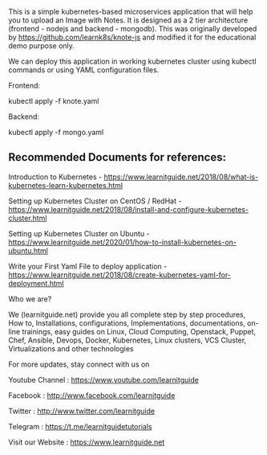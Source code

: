 This is a simple kubernetes-based microservices application that will help you to upload an Image with Notes. It is designed as a 2 tier architecture (frontend - nodejs and backend - mongodb). This was originally developed by https://github.com/learnk8s/knote-js and modified it for the educational demo purpose only.

We can deploy this application in working kubernetes cluster using kubectl commands or using YAML configuration files.

Frontend:

kubectl apply -f knote.yaml

Backend:

kubectl apply -f mongo.yaml

Recommended Documents for references:
-------------------------------------

Introduction to Kubernetes - https://www.learnitguide.net/2018/08/what-is-kubernetes-learn-kubernetes.html

Setting up Kubernetes Cluster on CentOS / RedHat - https://www.learnitguide.net/2018/08/install-and-configure-kubernetes-cluster.html

Setting up Kubernetes Cluster on Ubuntu - https://www.learnitguide.net/2020/01/how-to-install-kubernetes-on-ubuntu.html

Write your First Yaml File to deploy application - https://www.learnitguide.net/2018/08/create-kubernetes-yaml-for-deployment.html

Who we are?

We (learnitguide.net) provide you all complete step by step procedures, How to, Installations, configurations, Implementations, documentations, on-line trainings, easy guides on Linux, Cloud Computing, Openstack, Puppet, Chef, Ansible, Devops, Docker, Kubernetes, Linux clusters, VCS Cluster, Virtualizations and other technologies

For more updates, stay connect with us on

Youtube Channel : https://www.youtube.com/learnitguide

Facebook : http://www.facebook.com/learnitguide

Twitter : http://www.twitter.com/learnitguide

Telegram : https://t.me/learnitguidetutorials

Visit our Website : https://www.learnitguide.net

